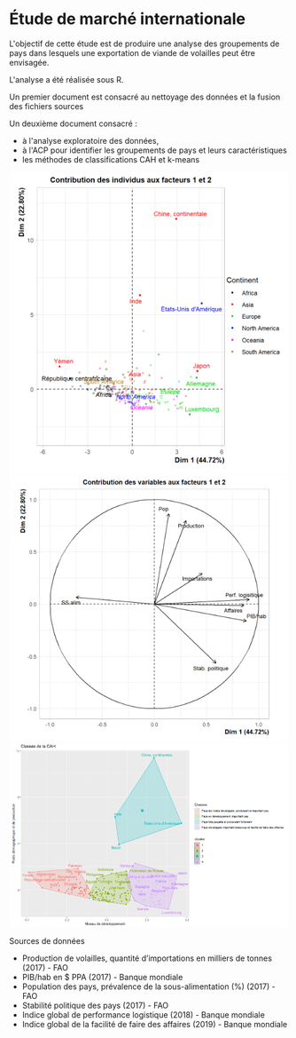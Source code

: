 # Étude de marché internationale

L'objectif de cette étude est de produire une analyse des groupements de pays dans lesquels une exportation de viande de volailles peut être envisagée.

L'analyse a été réalisée sous R.

Un premier document est consacré au nettoyage des données et la fusion des fichiers sources

Un deuxième document consacré :
  - à l'analyse exploratoire des données, 
  - à l'ACP pour identifier les groupements de pays et leurs caractéristiques
  - les méthodes de classifications CAH et k-means

![aperçu](https://github.com/jonathanDickelmann/etude_de_marche/blob/main/img/ind.PNG)
![aperçu](https://github.com/jonathanDickelmann/etude_de_marche/blob/main/img/var.PNG)
![aperçu](https://github.com/jonathanDickelmann/etude_de_marche/blob/main/img/cah.PNG)

Sources de données 
- Production de volailles, quantité d’importations en milliers de tonnes (2017) - FAO
- PIB/hab en $ PPA (2017) - Banque mondiale
- Population des pays, prévalence de la sous-alimentation (%) (2017) - FAO
- Stabilité politique des pays (2017) - FAO
- Indice global de performance logistique (2018) - Banque mondiale
- Indice global de la facilité de faire des affaires (2019) - Banque mondiale
